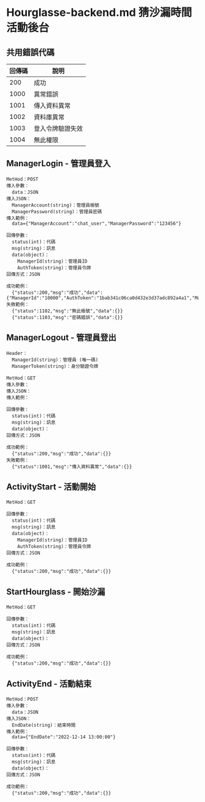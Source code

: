 # Hourglasse-backend.md 猜沙漏時間活動後台

## 共用錯誤代碼
|回傳碼|說明|
|---|---|
|200|成功|
|1000|異常錯誤|
|1001|傳入資料異常|
|1002|資料庫異常|
|1003|登入令牌驗證失效|
|1004|無此權限|

## ManagerLogin - 管理員登入
```
MetHod：POST
傳入參數：
  data：JSON
傳入JSON：
  ManagerAccount(string)：管理員帳號
  ManagerPassword(string)：管理員密碼
傳入範例：
  data={"ManagerAccount":"chat_user","ManagerPassword":"123456"}
```

```
回傳參數：
  status(int)：代碼
  msg(string)：訊息
  data(object)：
    ManagerId(string)：管理員ID
    AuthToken(string)：管理員令牌
回傳方式：JSON
```

```
成功範例：
  {"status":200,"msg":"成功","data":{"ManagerId":"10000","AuthToken":"1bab341c06ca0d432e3d37adc892a4a1","ManagerType":0}}
失敗範例：
  {"status":1102,"msg":"無此帳號","data":{}}
  {"status":1103,"msg":"密碼錯誤","data":{}}
```

## ManagerLogout - 管理員登出
```
Header：
  ManagerId(string)：管理員 (唯一碼)
  ManagerToken(string)：身分驗證令牌
```

```
MetHod：GET
傳入參數：
傳入JSON：
傳入範例：
```

```
回傳參數：
  status(int)：代碼
  msg(string)：訊息
  data(object)：
回傳方式：JSON
```

```
成功範例：
  {"status":200,"msg":"成功","data":{}}
失敗範例：
  {"status":1001,"msg":"傳入資料異常","data":{}}
```

## ActivityStart - 活動開始
```
MetHod：GET
```

```
回傳參數：
  status(int)：代碼
  msg(string)：訊息
  data(object)：
    ManagerId(string)：管理員ID
    AuthToken(string)：管理員令牌
回傳方式：JSON
```

```
成功範例：
  {"status":200,"msg":"成功","data":{}}
```

## StartHourglass - 開始沙漏
```
MetHod：GET
```

```
回傳參數：
  status(int)：代碼
  msg(string)：訊息
  data(object)：
回傳方式：JSON
```

```
成功範例：
  {"status":200,"msg":"成功","data":{}}
```

## ActivityEnd - 活動結束
```
MetHod：POST
傳入參數：
  data：JSON
傳入JSON：
  EndDate(string)：結束時間
傳入範例：
  data={"EndDate":"2022-12-14 13:00:00"}
```

```
回傳參數：
  status(int)：代碼
  msg(string)：訊息
  data(object)：
回傳方式：JSON
```

```
成功範例：
  {"status":200,"msg":"成功","data":{}}
```
